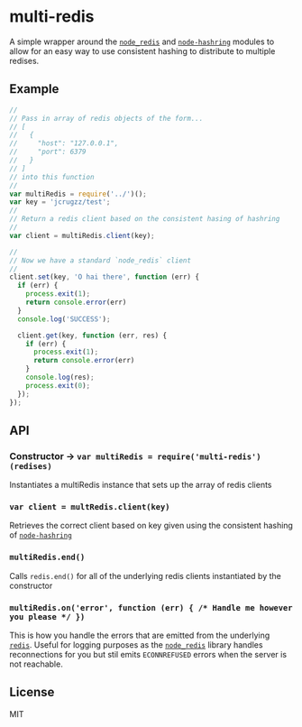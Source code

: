# multi-redis

A simple wrapper around the [`node_redis`][redis] and [`node-hashring`][hashring]
modules to allow for an easy way to use consistent hashing to distribute to
multiple redises.

## Example
```js
//
// Pass in array of redis objects of the form...
// [
//   {
//     "host": "127.0.0.1",
//     "port": 6379
//   }
// ]
// into this function
//
var multiRedis = require('../')();
var key = 'jcrugzz/test';
//
// Return a redis client based on the consistent hasing of hashring
//
var client = multiRedis.client(key);

//
// Now we have a standard `node_redis` client
//
client.set(key, 'O hai there', function (err) {
  if (err) {
    process.exit(1);
    return console.error(err)
  }
  console.log('SUCCESS');

  client.get(key, function (err, res) {
    if (err) {
      process.exit(1);
      return console.error(err)
    }
    console.log(res);
    process.exit(0);
  });
});
```

## API

### Constructor -> `var multiRedis = require('multi-redis')(redises)`

Instantiates a multiRedis instance that sets up the array of redis clients

### `var client = multRedis.client(key)`

Retrieves the correct client based on key given using the consistent hashing of
[`node-hashring`][hashring]

### `multiRedis.end()`

Calls `redis.end()` for all of the underlying redis clients instantiated by the
constructor

### `multiRedis.on('error', function (err) { /* Handle me however you please */ })`

This is how you handle the errors that are emitted from the underlying
[`redis`][redis]. Useful for logging purposes as the [`node_redis`][redis]
library handles reconnections for you but stil emits `ECONNREFUSED` errors when
the server is not reachable.

## License

MIT

[redis]: https://github.com/mranney/node_redis
[hashring]: https://github.com/3rd-Eden/node-hashring
